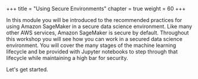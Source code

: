 +++
title = "Using Secure Environments"
chapter = true
weight = 60
+++

In this module you will be introduced to the recommended practices for using Amazon SageMaker in a secure data science environment.  Like many other AWS services, Amazon SageMaker is secure by default.  Throughout this workshop you will see how you can work in a secured data science environment.  You will cover the many stages of the machine learning lifecycle and be provided with Jupyter notebooks to step through that lifecycle while maintaining a high bar for security.

Let's get started.
